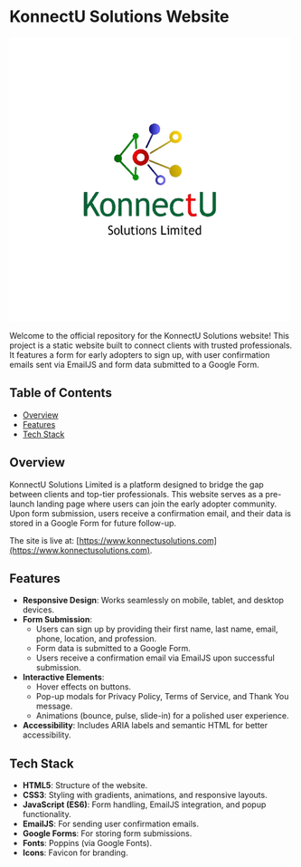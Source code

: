 # KonnectU Solutions Website

![KonnectU Solutions Logo](images/logo.png)

Welcome to the official repository for the KonnectU Solutions website! This project is a static website built to connect clients with trusted professionals. It features a form for early adopters to sign up, with user confirmation emails sent via EmailJS and form data submitted to a Google Form.

## Table of Contents
- [Overview](#overview)
- [Features](#features)
- [Tech Stack](#tech-stack)


## Overview
KonnectU Solutions Limited is a platform designed to bridge the gap between clients and top-tier professionals. This website serves as a pre-launch landing page where users can join the early adopter community. Upon form submission, users receive a confirmation email, and their data is stored in a Google Form for future follow-up.

The site is live at: [https://www.konnectusolutions.com](https://www.konnectusolutions.com).

## Features
- **Responsive Design**: Works seamlessly on mobile, tablet, and desktop devices.
- **Form Submission**:
  - Users can sign up by providing their first name, last name, email, phone, location, and profession.
  - Form data is submitted to a Google Form.
  - Users receive a confirmation email via EmailJS upon successful submission.
- **Interactive Elements**:
  - Hover effects on buttons.
  - Pop-up modals for Privacy Policy, Terms of Service, and Thank You message.
  - Animations (bounce, pulse, slide-in) for a polished user experience.
- **Accessibility**: Includes ARIA labels and semantic HTML for better accessibility.

## Tech Stack
- **HTML5**: Structure of the website.
- **CSS3**: Styling with gradients, animations, and responsive layouts.
- **JavaScript (ES6)**: Form handling, EmailJS integration, and popup functionality.
- **EmailJS**: For sending user confirmation emails.
- **Google Forms**: For storing form submissions.
- **Fonts**: Poppins (via Google Fonts).
- **Icons**: Favicon for branding.
